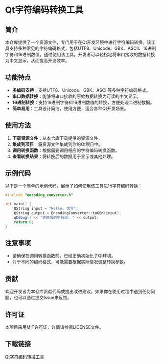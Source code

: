 # Qt字符编码转换工具

## 简介

本仓库提供了一个资源文件，专门用于在Qt开发环境中进行字符编码转换。该工具支持多种常见的字符编码格式，包括UTF8、Unicode、GBK、ASCII、16进制字符和16进制数值。通过使用该工具，开发者可以轻松地将串口接收的数据转换为中文显示，从而提高开发效率。

## 功能特点

- **多编码支持**：支持UTF8、Unicode、GBK、ASCII等多种字符编码格式。
- **串口数据转换**：能够将串口接收的原始数据转换为可读的中文显示。
- **16进制转换**：支持16进制字符和16进制数值的转换，方便处理二进制数据。
- **简单易用**：工具设计简洁，使用方便，适合各种Qt开发场景。

## 使用方法

1. **下载资源文件**：从本仓库下载提供的资源文件。
2. **集成到项目**：将资源文件集成到你的Qt项目中。
3. **调用转换函数**：根据需要调用相应的字符编码转换函数。
4. **查看转换结果**：将转换后的数据用于显示或其他处理。

## 示例代码

以下是一个简单的示例代码，展示了如何使用该工具进行字符编码转换：

```cpp
#include "encoding_converter.h"

int main() {
    QString input = "Hello, 世界";
    QString output = EncodingConverter::toGBK(input);
    qDebug() << "转换后的字符串: " << output;
    return 0;
}
```

## 注意事项

- 请确保在调用转换函数前，已经正确初始化了Qt环境。
- 对于不同的编码格式，可能需要根据实际情况调整转换参数。

## 贡献

欢迎开发者为本仓库贡献代码或提出改进建议。如果你在使用过程中遇到任何问题，也可以通过提交Issue来反馈。

## 许可证

本项目采用MIT许可证，详情请参阅LICENSE文件。

## 下载链接

[Qt字符编码转换工具](https://pan.quark.cn/s/fcbc59895620)